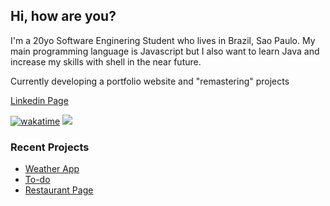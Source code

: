 ## Hi, how are you?

I'm a 20yo Software Enginering Student who lives in Brazil, Sao Paulo. My main programming language is Javascript but I also want to learn Java and increase my skills with shell in the near future.

Currently developing a portfolio website and "remastering" projects

[Linkedin Page](https://www.linkedin.com/in/silva-luc/)

[![wakatime](https://wakatime.com/badge/user/c1b7afcb-168f-4074-bcff-1c6756fac9a3.svg)](https://wakatime.com/@c1b7afcb-168f-4074-bcff-1c6756fac9a3)
![](https://komarev.com/ghpvc/?username=luc-silva&color=blue)

### Recent Projects
- [Weather App](https://github.com/luc-silva/weather-app)
- [To-do](https://github.com/luc-silva/to-do)
- [Restaurant Page](https://github.com/luc-silva/restaurant-page/tree/react-version)
